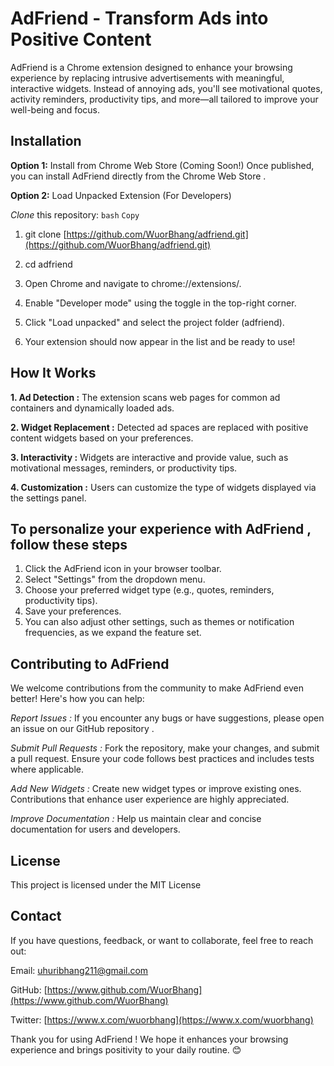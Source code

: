 # AdFriend - Transform Ads into Positive Content

AdFriend is a Chrome extension designed to enhance your browsing experience by replacing intrusive advertisements with meaningful, interactive widgets. Instead of annoying ads, you'll see motivational quotes, activity reminders, productivity tips, and more—all tailored to improve your well-being and focus.

## Installation

**Option 1:**
Install from Chrome Web Store (Coming Soon!)
Once published, you can install AdFriend directly from the Chrome Web Store .

**Option 2:**
Load Unpacked Extension (For Developers)

*Clone* this repository:
`bash`
``Copy``

1. git clone [https://github.com/WuorBhang/adfriend.git](https://github.com/WuorBhang/adfriend.git)
2. cd adfriend

3. Open Chrome and navigate to chrome://extensions/.

4. Enable "Developer mode" using the toggle in the top-right corner.

5. Click "Load unpacked" and select the project folder (adfriend).

6. Your extension should now appear in the list and be ready to use!

## How It Works

**1. Ad Detection :** The extension scans web pages for common ad containers and dynamically loaded ads.

**2. Widget Replacement :** Detected ad spaces are replaced with positive content widgets based on your preferences.

**3. Interactivity :** Widgets are interactive and provide value, such as motivational messages, reminders, or productivity tips.

**4. Customization :** Users can customize the type of widgets displayed via the settings panel.

## To personalize your experience with AdFriend , follow these steps

1. Click the AdFriend icon in your browser toolbar.
2. Select "Settings" from the dropdown menu.
3. Choose your preferred widget type (e.g., quotes, reminders, productivity tips).
4. Save your preferences.
5. You can also adjust other settings, such as themes or notification frequencies, as we expand the feature set.

## Contributing to AdFriend

We welcome contributions from the community to make AdFriend even better! Here's how you can help:

*Report Issues :*
If you encounter any bugs or have suggestions, please open an issue on our GitHub repository .

*Submit Pull Requests :*
Fork the repository, make your changes, and submit a pull request. Ensure your code follows best practices and includes tests where applicable.

*Add New Widgets :*
Create new widget types or improve existing ones. Contributions that enhance user experience are highly appreciated.

*Improve Documentation :* Help us maintain clear and concise documentation for users and developers.

## License

This project is licensed under the MIT License

## Contact

If you have questions, feedback, or want to collaborate, feel free to reach out:

Email: [uhuribhang211@gmail.com](mailto:uhuribhang211@gmail.com)

GitHub: [https://www.github.com/WuorBhang](https://www.github.com/WuorBhang)

Twitter: [https://www.x.com/wuorbhang](https://www.x.com/wuorbhang)

Thank you for using AdFriend ! We hope it enhances your browsing experience and brings positivity to your daily routine. 😊
